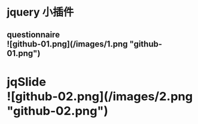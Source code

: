 # jquery 小插件

  <h2>questionnaire<h2\><br />
![github-01.png](/images/1.png "github-01.png")
<h2>jqSlide<h2\><br />
![github-02.png](/images/2.png "github-02.png")
